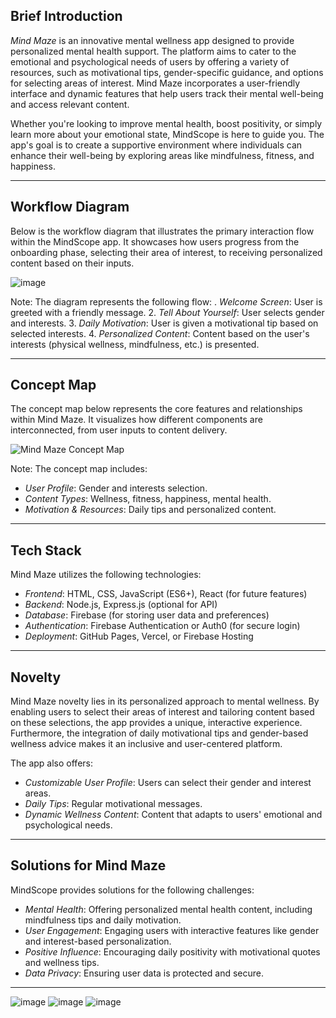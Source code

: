 ## Brief Introduction

*Mind Maze* is an innovative mental wellness app designed to provide personalized mental health support. The platform aims to cater to the emotional and psychological needs of users by offering a variety of resources, such as motivational tips, gender-specific guidance, and options for selecting areas of interest. Mind Maze incorporates a user-friendly interface and dynamic features that help users track their mental well-being and access relevant content.

Whether you're looking to improve mental health, boost positivity, or simply learn more about your emotional state, MindScope is here to guide you. The app's goal is to create a supportive environment where individuals can enhance their well-being by exploring areas like mindfulness, fitness, and happiness.

---

## Workflow Diagram

Below is the workflow diagram that illustrates the primary interaction flow within the MindScope app. It showcases how users progress from the onboarding phase, selecting their area of interest, to receiving personalized content based on their inputs.

![image](https://github.com/user-attachments/assets/4f56c289-3115-4349-b8e6-b9e43c643981)


Note: The diagram represents the following flow:
. *Welcome Screen*: User is greeted with a friendly message.
2. *Tell About Yourself*: User selects gender and interests.
3. *Daily Motivation*: User is given a motivational tip based on selected interests.
4. *Personalized Content*: Content based on the user's interests (physical wellness, mindfulness, etc.) is presented.

---

## Concept Map

The concept map below represents the core features and relationships within Mind Maze. It visualizes how different components are interconnected, from user inputs to content delivery.

![Mind Maze Concept Map](images/concept-map.png)

Note: The concept map includes:
- *User Profile*: Gender and interests selection.
- *Content Types*: Wellness, fitness, happiness, mental health.
- *Motivation & Resources*: Daily tips and personalized content.

---

## Tech Stack

Mind Maze utilizes the following technologies:

- *Frontend*: HTML, CSS, JavaScript (ES6+), React (for future features)
- *Backend*: Node.js, Express.js (optional for API)
- *Database*: Firebase (for storing user data and preferences)
- *Authentication*: Firebase Authentication or Auth0 (for secure login)
- *Deployment*: GitHub Pages, Vercel, or Firebase Hosting

---
## Novelty

Mind Maze novelty lies in its personalized approach to mental wellness. By enabling users to select their areas of interest and tailoring content based on these selections, the app provides a unique, interactive experience. Furthermore, the integration of daily motivational tips and gender-based wellness advice makes it an inclusive and user-centered platform.

The app also offers:

- *Customizable User Profile*: Users can select their gender and interest areas.
- *Daily Tips*: Regular motivational messages.
- *Dynamic Wellness Content*: Content that adapts to users' emotional and psychological needs.

---

## Solutions for Mind Maze

MindScope provides solutions for the following challenges:

- *Mental Health*: Offering personalized mental health content, including mindfulness tips and daily motivation.
- *User Engagement*: Engaging users with interactive features like gender and interest-based personalization.
- *Positive Influence*: Encouraging daily positivity with motivational quotes and wellness tips.
- *Data Privacy*: Ensuring user data is protected and secure.

---

![image](https://github.com/user-attachments/assets/d656d39c-e092-45fc-928f-3d7d7b340d82)
![image](https://github.com/user-attachments/assets/139a83b9-e95b-4d05-a492-0444009f8cc9)
![image](https://github.com/user-attachments/assets/24812236-697f-45c4-adb5-b869b59a2d9c)

